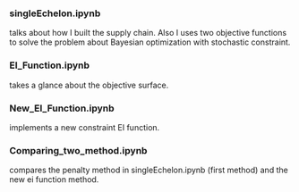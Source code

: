### singleEchelon.ipynb 
talks about how I built the supply chain. Also I uses two objective functions to solve the problem about Bayesian optimization with stochastic constraint. 

### EI_Function.ipynb 
takes a glance about the objective surface.

### New_EI_Function.ipynb 
implements a new constraint EI function.

### Comparing_two_method.ipynb
compares the penalty method in singleEchelon.ipynb (first method) and the new ei function method.
